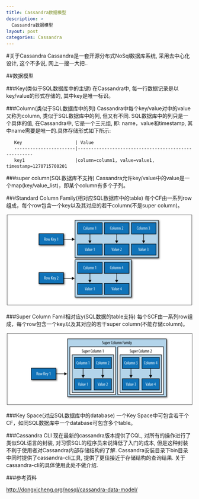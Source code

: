 ```yaml
---
title: Cassandra数据模型
description: >
  Cassandra数据模型
layout: post
categories: Cassandra
---
```


#关于Cassandra
Cassandra是一套开源分布式NoSql数据库系统, 采用去中心化设计, 这个不多说, 网上一搜一大把..

##数据模型

###Key(类似于SQL数据库中的主键)
在Cassandra中, 每一行数据记录是以key/value的形式存储的, 其中key是唯一标识。

###Column(类似于SQL数据库中的列)
Cassandra中每个key/value对中的value又称为column, 类似于SQL数据库中的列, 但又有不同. SQL数据库中的列只是一个具体的值, 在Cassandra中, 它是一个三元组, 即: name，value和timestamp, 其中name需要是唯一的.具体存储形式如下所示:

```
   Key                    | Value
   -----------------------|-----------------------------------------------------
   key1                   |column=column1, value=value1, timestamp=1270715700201

```

###super column(SQL数据库不支持)
Cassandra允许key/value中的value是一个map(key/value_list)，即某个column有多个子列。

###Standard Column Family(相对应SQL数据库中的table)
每个CF由一系列row组成，每个row包含一个key以及其对应的若干column(不是super column)。

![enter image description here][1]
 

###Super Column Famil相对应y(SQL数据的table支持)
每个SCF由一系列row组成，每个row包含一个key以及其对应的若干super column(不能存储column)。

![enter image description here][2]

###Key Space(对应SQL数据库中的database)
一个Key Space中可包含若干个CF，如同SQL数据库中一个database可包含多个table。

###Cassandra CLI
现在最新的cassandra版本提供了CQL, 对所有的操作进行了类似SQL语言的封装, 对习惯SQL的程序员来说降低了入门的成本, 但是这种封装不利于使用者对Cassandra内部存储结构的了解. Cassandra安装目录下bin目录中同时提供了cassandra-cli工具, 提供了更佳接近于存储结构的查询结果. 关于cassandra-cli的具体使用此处不做介绍.


###参考资料

http://dongxicheng.org/nosql/cassandra-data-model/

  [1]: https://github.com/chyun/Blog/blob/gh-pages/images/CF.png?raw=true
  [2]: https://github.com/chyun/Blog/blob/gh-pages/images/SCF.png?raw=true
